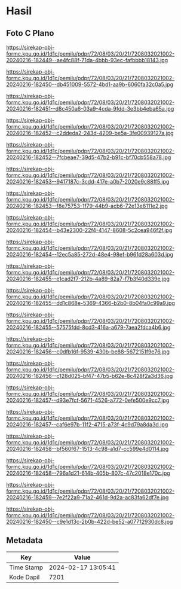 # Hasil

## Foto C Plano

https://sirekap-obj-formc.kpu.go.id/1d1c/pemilu/pdpr/72/08/03/20/21/7208032021002-20240216-182449--ae4fc88f-71da-4bbb-93ec-fafbbbb18143.jpg

https://sirekap-obj-formc.kpu.go.id/1d1c/pemilu/pdpr/72/08/03/20/21/7208032021002-20240216-182450--db451009-5572-4bd1-aa9b-6060fa32c0a5.jpg

https://sirekap-obj-formc.kpu.go.id/1d1c/pemilu/pdpr/72/08/03/20/21/7208032021002-20240216-182451--d8c450a6-03a9-4cda-9fdd-3e3bb4eba65a.jpg

https://sirekap-obj-formc.kpu.go.id/1d1c/pemilu/pdpr/72/08/03/20/21/7208032021002-20240216-182452--c2ddeda2-243d-4209-be5a-3fe00939127a.jpg

https://sirekap-obj-formc.kpu.go.id/1d1c/pemilu/pdpr/72/08/03/20/21/7208032021002-20240216-182452--7fcbeae7-39d5-47b2-b91c-bf70cb558a78.jpg

https://sirekap-obj-formc.kpu.go.id/1d1c/pemilu/pdpr/72/08/03/20/21/7208032021002-20240216-182453--9417187c-3cdd-417e-a0b7-2020e9c88ff5.jpg

https://sirekap-obj-formc.kpu.go.id/1d1c/pemilu/pdpr/72/08/03/20/21/7208032021002-20240216-182453--f8e75753-1f79-44b9-acb6-72e13e6111e2.jpg

https://sirekap-obj-formc.kpu.go.id/1d1c/pemilu/pdpr/72/08/03/20/21/7208032021002-20240216-182454--b43e2300-22f4-4147-8608-5c2cea946f2f.jpg

https://sirekap-obj-formc.kpu.go.id/1d1c/pemilu/pdpr/72/08/03/20/21/7208032021002-20240216-182454--12ec5a85-272d-48e4-98ef-b961d28a603d.jpg

https://sirekap-obj-formc.kpu.go.id/1d1c/pemilu/pdpr/72/08/03/20/21/7208032021002-20240216-182455--e1cad2f7-212b-4a89-82a7-f7b3f40d339e.jpg

https://sirekap-obj-formc.kpu.go.id/1d1c/pemilu/pdpr/72/08/03/20/21/7208032021002-20240216-182455--dd1c868e-5369-4366-b2b0-8b04fa0c99a9.jpg

https://sirekap-obj-formc.kpu.go.id/1d1c/pemilu/pdpr/72/08/03/20/21/7208032021002-20240216-182455--57575fdd-8cd3-416a-a679-7aea2fdca4b6.jpg

https://sirekap-obj-formc.kpu.go.id/1d1c/pemilu/pdpr/72/08/03/20/21/7208032021002-20240216-182456--c0dfb16f-9539-430b-be88-5672151f9e76.jpg

https://sirekap-obj-formc.kpu.go.id/1d1c/pemilu/pdpr/72/08/03/20/21/7208032021002-20240216-182456--c128d025-bf47-47b5-b62e-8c428f2a3d36.jpg

https://sirekap-obj-formc.kpu.go.id/1d1c/pemilu/pdpr/72/08/03/20/21/7208032021002-20240216-182457--d93e7fcf-5671-4526-a772-0efe500e9cc7.jpg

https://sirekap-obj-formc.kpu.go.id/1d1c/pemilu/pdpr/72/08/03/20/21/7208032021002-20240216-182457--caf6e97b-11f2-4715-a73f-4c9d79a8da3d.jpg

https://sirekap-obj-formc.kpu.go.id/1d1c/pemilu/pdpr/72/08/03/20/21/7208032021002-20240216-182458--bf560f67-1513-4c98-a1d7-cc599e4d0114.jpg

https://sirekap-obj-formc.kpu.go.id/1d1c/pemilu/pdpr/72/08/03/20/21/7208032021002-20240216-182458--796a1d21-614b-405b-807c-47c2018e170c.jpg

https://sirekap-obj-formc.kpu.go.id/1d1c/pemilu/pdpr/72/08/03/20/21/7208032021002-20240216-182459--7e2f22a9-71a2-461d-9d2a-ac83fa62df7e.jpg

https://sirekap-obj-formc.kpu.go.id/1d1c/pemilu/pdpr/72/08/03/20/21/7208032021002-20240216-182450--c9e1d13c-2b0b-422d-be52-a07712930dc8.jpg


## Metadata

| Key        | Value               |
| ---------- | ------------------- |
| Time Stamp | 2024-02-17 13:05:41 |
| Kode Dapil | 7201                |



